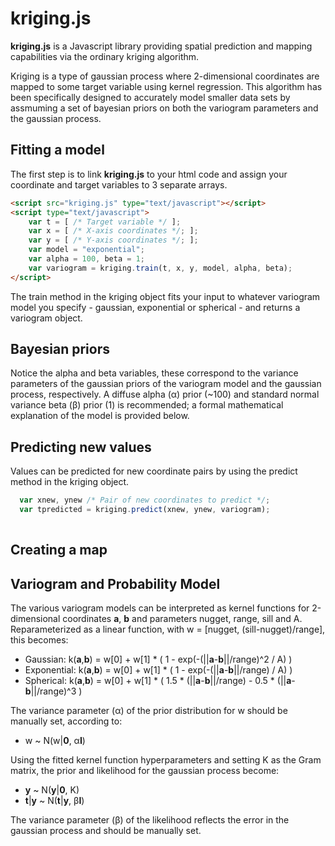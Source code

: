 kriging.js
==========

**kriging.js** is a Javascript library providing spatial prediction and mapping capabilities via the ordinary kriging algorithm. 

Kriging is a type of gaussian process where 2-dimensional coordinates are mapped to some target variable using kernel regression. This algorithm has been specifically designed to accurately model smaller data sets by assmuming a set of bayesian priors on both the variogram parameters and the gaussian process.

Fitting a model
---------------

The first step is to link **kriging.js** to your html code and assign your coordinate and target variables to 3 separate arrays.

``` html
<script src="kriging.js" type="text/javascript"></script>
<script type="text/javascript">
	var t = [ /* Target variable */ ];
	var x = [ /* X-axis coordinates */; ];
	var y = [ /* Y-axis coordinates */; ];
	var model = "exponential";
	var alpha = 100, beta = 1;
	var variogram = kriging.train(t, x, y, model, alpha, beta);
</script>
```

The train method in the kriging object fits your input to whatever variogram model you specify - gaussian, exponential or spherical - and returns a variogram object. 

Bayesian priors
---------------

Notice the alpha and beta variables, these correspond to the variance parameters of the gaussian priors of the variogram model and the gaussian process, respectively. A diffuse alpha (α) prior (~100) and standard normal variance beta (β) prior (1) is recommended; a formal mathematical explanation of the model is provided below.

Predicting new values
---------------------

Values can be predicted for new coordinate pairs by using the predict method in the kriging object.

``` javascript
  var xnew, ynew /* Pair of new coordinates to predict */;
  var tpredicted = kriging.predict(xnew, ynew, variogram);
  
```

Creating a map
--------------


Variogram and Probability Model
-------------------------------

The various variogram models can be interpreted as kernel functions for 2-dimensional coordinates **a**, **b** and parameters nugget, range, sill and A. Reparameterized as a linear function, with w = [nugget, (sill-nugget)/range], this becomes:
  
- Gaussian: k(**a**,**b**) = w[0] + w[1] * ( 1 - exp(-(||**a**-**b**||/range)^2 / A) )
- Exponential: k(**a**,**b**) = w[0] + w[1] * ( 1 - exp(-(||**a**-**b**||/range) / A) )
- Spherical: k(**a**,**b**) = w[0] + w[1] * ( 1.5 * (||**a**-**b**||/range) - 0.5 * (||**a**-**b**||/range)^3 )

The variance parameter (α) of the prior distribution for w should be manually set, according to:

- w ~ N(w|**0**, α**I**)

Using the fitted kernel function hyperparameters and setting K as the Gram matrix, the prior and likelihood for the gaussian process become:

- **y**       ~ N(**y**|**0**, K)
- **t**|**y** ~ N(**t**|**y**, β**I**)

The variance parameter (β) of the likelihood reflects the error in the gaussian process and should be manually set. 




